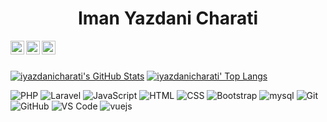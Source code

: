 <div align="center">
  <h1>Iman Yazdani Charati</h1>
</div>
<div align="center">
  <a href="https://www.linkedin.com/in/iyazdanicharati">
    <img align="left" alt="iyazdanicharati" width="22px" src="https://www.iconsdb.com/icons/preview/color/4DA0FF/linkedin-6-xl.png" />
  </a>
  <a href="https://instagram.com/iyazdanicharati">
    <img align="left" alt="iyazdanicharati" width="22px" src="https://www.iconsdb.com/icons/preview/color/4DA0FF/instagram-xl.png" />
  </a>
   <a href="mailto:iyazdanicharati@gmail.com">
    <img align="left" alt="iyazdanicharati" width="22px" src="https://www.iconsdb.com/icons/preview/color/4DA0FF/email-12-xl.png" />
  </a>
</div>
<br>
<br>

<div>
  
  [![iyazdanicharati's GitHub Stats](https://github-readme-stats.vercel.app/api?username=iyazdanicharati&show_icons=true&include_all_commits=true&theme=algolia&count_private=true&line_height=30)](https://github.com/iyazdanicharati)
  [![iyazdanicharati' Top Langs](https://github-readme-stats.vercel.app/api/top-langs/?username=iyazdanicharati&langs_count=5&theme=algolia&exclude_repo=SocketCpp,iyazdanicharati.github.io,DeveloperSite)](https://github.com/iyazdanicharati)
</div>

![PHP](https://img.shields.io/badge/-PHP-000?style=flat-square&logo=php)
![Laravel](https://img.shields.io/badge/-Laravel-000?style=flat-square&logo=Laravel)
![JavaScript](https://img.shields.io/badge/-JavaScript-000?style=flat-square&logo=javascript)
![HTML](https://img.shields.io/badge/-HTML5-000?style=flat-square&logo=html5)
![CSS](https://img.shields.io/badge/-CSS3-000?style=flat-square&logo=css3&logoColor=%231572B6)
![Bootstrap](https://img.shields.io/badge/-Bootstrap-000?style=flat-square&logo=Bootstrap)
![mysql](https://img.shields.io/badge/-mysql-000?style=flat-square&logo=mysql&logoColor=ffffff)
![Git](https://img.shields.io/badge/-Git-000?style=flat-square&logo=git)
![GitHub](https://img.shields.io/badge/-GitHub-000?style=flat-square&logo=github)
![VS Code](http://img.shields.io/badge/-VS%20Code-000?style=flat-square&logo=visual-studio-code)
![vuejs](https://img.shields.io/badge/-Vuejs-000?style=flat-square&logo=vuejs)
